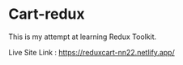 # Cart-redux

This is my attempt at learning Redux Toolkit.


Live Site Link : https://reduxcart-nn22.netlify.app/

